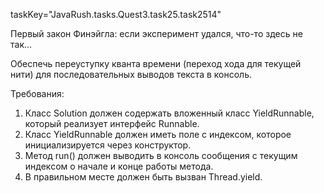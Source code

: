 taskKey="JavaRush.tasks.Quest3.task25.task2514"

Первый закон Финэйгла: если эксперимент удался, что-то здесь не так...

Обеспечь переуступку кванта времени (переход хода для текущей нити) для последовательных выводов текста в консоль.


Требования:
1.	Класс Solution должен содержать вложенный класс YieldRunnable, который реализует интерфейс Runnable.
2.	Класс YieldRunnable должен иметь поле с индексом, которое инициализируется через конструктор.
3.	Метод run() должен выводить в консоль сообщения с текущим индексом о начале и конце работы метода.
4.	В правильном месте должен быть вызван Thread.yield.



